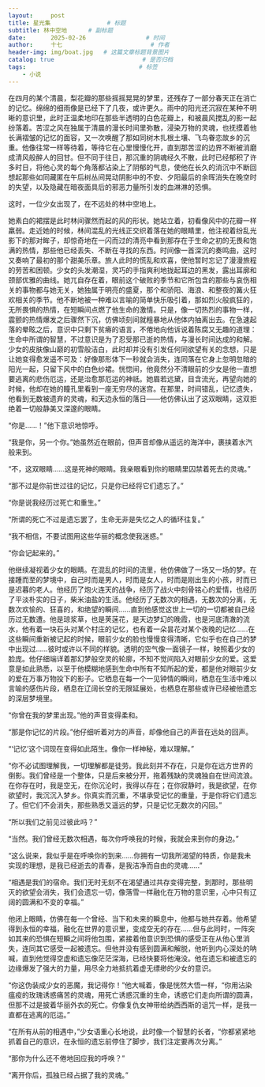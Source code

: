 ```yaml
---
layout:     post                       
title: 星光集                # 标题
subtitle: 林中空地      # 副标题
date:       2025-02-26                 # 时间
author:     十七                         # 作者
header-img: img/boat.jpg   # 这篇文章标题背景图片
catalog: true                         # 是否归档
tags:                                # 标签
    - 小说
---
```

在四月的某个清晨，梨花瓣的那些摇摇晃晃的梦里，还残存了一部分春天正在消亡的记忆。绵绵的细雨像是已经下了几夜，或许更久。雨中的阳光还沉寂在某种不明晰的意识里，此时正温柔地印在那些半透明的白色花瓣上，和被晨风搅乱的影一起纷落着。苦涩之风在独属于清晨的漫长时间里弥散，浸染万物的灵魂，也抚摸着他长满褶皱的记忆的面容，又一次唤醒了那如同树木扎根土壤、飞鸟眷恋故乡的沉重。他像往常一样等待着，等待它在心里慢慢化开，直到那苦涩的边界不断被消磨成清风般醉人的回甘。但不同于往日，那沉重的阴魂经久不散，此时已经郁积了许多时日，将他心灵的每个角落都沾染上了阴郁的气息，使他在长久的消沉中不断回想起那些如同藏匿在午后树丛间晃动阴影中的不安、夕阳最后的余晖消失在晚空时的失望，以及隐藏在暗夜面具后的邪恶力量所引发的血淋淋的恐惧。

这时，一位少女出现了，在不远处的林中空地上。

她素白的裙摆是此时林间骤然而起的风的形状。她站立着，初看像风中的花瓣一样羸弱。走近她的时候，林间混乱的光线正交织着落在她的眼睛里，他注视着纷乱光影下的那对眸子，却惊奇地在一闪而过的清亮中看到那存在于生命之初的无畏和饱满的热情，那些他已经丢失、不断在寻找的东西。时间像一首深沉的奏鸣曲，这时又奏响了最初的那个甜美乐章。旅人此时的慌乱和欢喜，使他暂时忘记了漫漫旅程的劳苦和困顿。少女的头发潮湿，灵巧的手指爽利地拢起耳边的黑发，露出耳廓和颈部优雅的曲线。她兀自存在着，眼前这个破败的季节和它所包含的那些与哀伤相关的事物都与她无关，她独属于明亮的盛夏，那个和骄阳、海浪、和整夜的篝火狂欢相关的季节。他不断地被一种难以言喻的简单快乐吸引着，那如烈火般疯狂的，无所畏惧的热情，在短瞬间点燃了他生命的激情。只是，像一切热烈的事物一样，震颤的热情爆发之后骤然下沉，仿佛顷刻间就粗暴地从他体内抽离出去。在急速起落的晕眩之后，意识中只剩下贫瘠的语言，不倦地向他诉说着陈腐又无趣的道理：生命中所谓的智慧，不过意识是为了忍受那已逝的热情，与漫长时间达成的和解。少女的皮肤像山巅的初雪般洁白，此时却并没有引发任何同欲望有关的念想，只是让她变得愈发遥不可及：好像那形体下一秒就会消失，连同落在它身上忽明忽暗的阳光一起，只留下风中的白色纱裙。恍惚间，他竟然分不清眼前的少女是他一直想要逃离的悲伤厄运，还是治愈那厄运的神祇。她眉若远黛，目含流光，再望向她的时候，他却在她的瞳孔里看到一座无穷尽的迷宫。在那里，时间错乱，记忆遗失，他看到无数被遗弃的灵魂，和天边永恒的落日——他仿佛认出了这双眼睛，这双拒绝着一切般静美又深邃的眼睛。

“你是……！”他下意识地惊呼。

“我是你，另一个你。”她虽然近在眼前，但声音却像从遥远的海洋中，裹挟着水汽般来到。

“不，这双眼睛……这是死神的眼睛。我亲眼看到你的眼睛里囚禁着死去的灵魂。”

“那不过是你前世过往的记忆，只是你已经将它们遗忘了。”

“你是说我经历过死亡和重生。”

“所谓的死亡不过是遗忘罢了，生命无非是失忆之人的循环往复。”

“我不相信，不要试图用这些华丽的概念使我迷惑。”

“你会记起来的。”

他继续凝视着少女的眼睛。在混乱的时间的流里，他仿佛做了一场又一场的梦。在接踵而至的梦境中，自己时而是男人，时而是女人，时而是刚出生的小孩，时而已是迟暮的老人。他经历了炮火连天的战争，经历了战火中刻骨铭心的爱情，也经历了平淡朴实的日子，柴米油盐的生活。他经历了无数次的相遇，无数次的分离，无数次欢愉的、狂喜的，和绝望的瞬间……直到他感觉这世上一切的一切都被自己经历过无数遭。他是琼浆草，也是荚蒾花，是天边梦幻的晚霞，也是河底清澈的流水，他有着一块石头对某个村庄的记忆，也有着一朵昙花对某个夜晚的记忆……在这些瞬间重新被记起的时候，眼前少女的脸也慢慢变得清晰，它似乎也在自己的梦中出现过……彼时或许以不同的样貌。透明的空气像一面镜子一样，映照着少女的脸庞。他仔细端详着那幻梦般空灵的轮廓，不知不觉间陷入对眼前少女的爱。这爱意是如此熟悉，以至于他模糊地感到生命中所有不知所起的爱，都是他对眼前少女的爱在万事万物投下的影子。它栖息在每一个一见钟情的瞬间，栖息在生活中难以言喻的感伤片段，栖息在辽阔长空的无限延展处，也栖息在那些或许已经被他遗忘的深层梦境里。

“你曾在我的梦里出现。”他的声音变得柔和。

“那是你记忆的片段。”他仔细听着对方的声音，却像他自己的声音在远处的回声。

“‘记忆’这个词现在变得如此陌生。像你一样神秘，难以理解。”

“你不必试图理解我，一切理解都是徒劳。我此刻并不存在，只是你在远方世界的倒影。我们曾经是一个整体，只是后来被分开，拖着残缺的灵魂独自在世间流浪。在你存在时，我是空无，在你沉沦时，我得以存在；在你寂静时，我是欲望，在你欲望时，我沉沉入梦乡。你真实而沉重，不堪承受记忆的重量，于是你将它们遗忘了。但它们不会消失，那些熟悉又遥远的梦，只是记忆无数次的闪回。”

“所以我们之前见过彼此吗？”

“当然。我们曾经无数次相遇，每次你呼唤我的时候，我就会来到你的身边。”

“这么说来，我似乎是在呼唤你的到来……你拥有一切我所渴望的特质，你是我未实现的理想，是我已经逝去的青春，是我洁净而自由的灵魂……”

“相遇是我们的宿命。我们无时无刻不在渴望通过共存变得完整，到那时，那些明灭的欲望会消失，我们会遗忘一切，像落雪一样融化在万物的意识里，心中只有辽阔的圆满和不变的幸福。”

他闭上眼睛，仿佛在每一个曾经、当下和未来的瞬息中，他都与她共存着。他希望得到永恒的幸福，融化在世界的意识里，变成空无的存在……但与此同时，一阵突如其来的恐惧在短瞬之间将他包围，紧接着他意识到恐惧的感受正在从他心里消失，连同其它感受一起被遗忘。但他并没有感到圆满和解脱，他听到内心深处的呐喊，直到他觉得空虚和遗忘像茫茫深海，已经快要将他淹没。他在遗忘和被遗忘的边缘爆发了强大的力量，用尽全力地抵抗着虚无缥缈的少女的意识。

“你这伪装成少女的恶魔，我记得你！”他大喊着，像是恍然大悟一样，“你用沾染瘟疫的玫瑰诱惑痛苦的灵魂，用死亡诱惑沉重的生命，诱惑它们走向所谓的圆满，但那不过是披着华丽外衣的死亡。你像复仇女神带给纳西西斯的诅咒一样，是我一直都在逃离的厄运。”

“在所有从前的相遇中，”少女语重心长地说，此时像一个智慧的长者，“你都紧紧地抓着自己的意识，在永恒的遗忘前停住了脚步，我们注定要再次分离。”

“那你为什么还不倦地回应我的呼唤？”

“离开你后，孤独已经占据了我的灵魂。”
